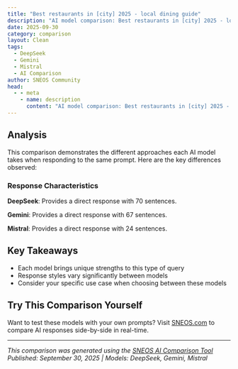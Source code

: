 ```yaml
---
title: "Best restaurants in [city] 2025 - local dining guide"
description: "AI model comparison: Best restaurants in [city] 2025 - local dining guide..."
date: 2025-09-30
category: comparison
layout: Clean
tags:
  - DeepSeek
  - Gemini
  - Mistral
  - AI Comparison
author: SNEOS Community
head:
  - - meta
    - name: description
      content: "AI model comparison: Best restaurants in [city] 2025 - local dining guide..."
---
```


<ChatComparison
  title="Best restaurants in [city] 2025 - local dining guide"
  prompt="Best restaurants in [city] 2025 - local dining guide"
  :responses='{"DeepSeek": "Of course! Finding the best restaurants is about more than just a list\u2014it\u0027s about finding the right spot for your specific craving, occasion, and budget.\n\nSince you haven\u0027t specified a city, I\u0027ve created a universal framework and template for a **2025 Local Dining Guide**. You can simply plug in your city\u0027s name, and I\u0027ll follow this structure to give you a truly local perspective.\n\n**First, let\u0027s set the scene for [City] in 2025:**\nThe dining scene continues to evolve, with a strong emphasis on **hyper-seasonal, locally sourced ingredients**, **bold global flavors**, and unique, immersive experiences. Sustainability and creative non-alcoholic pairings are now standard expectations for top-tier establishments.\n\n---\n\n### **The Ultimate [City] Dining Guide: 2025 Edition**\n\nThis isn\u0027t just a list of popular spots. This is a curated guide to where you should be eating right now, broken down by vibe and experience.\n\n#### **\uD83C\uDFC6 The Headliners: Top-Tier \u0026 Destination Dining**\n*These are the places worth planning your night\u2014or your trip\u2014around. They are culinary experiences that showcase the peak of [City]\u0027s food scene.*\n\n* **[Restaurant Name]:** (e.g., Modern [City] Cuisine) The current talk of the town. Expect a meticulously crafted tasting menu that tells a story of the region, with service and presentation that is pure theater. *Perfect for: A major celebration or a unforgettable splurge.*\n* **[Restaurant Name]:** (e.g., Innovative Asian Fusion) A chef-driven spot pushing boundaries with technique and flavor combinations you won\u0027t find anywhere else. The wine and cocktail program is equally visionary.\n* **[Restaurant Name]:** (e.g., Reimagined Classic) A historic institution that has been brilliantly refreshed for 2025, honoring its roots while feeling completely of-the-moment.\n\n#### **\uD83D\uDC8E The Gems: Hype-Worthy \u0026 Hard-to-Get Reservations**\n*These spots are beloved by locals and visiting foodies alike. They\u0027re often smaller, more intimate, and require some planning (or luck) to secure a table.*\n\n* **[Restaurant Name]:** (e.g., Intimate Omakase or Natural Wine Bar) A tiny, counter-service spot where the passion of the owners is palpable. The menu is short, market-driven, and incredibly focused.\n* **[Restaurant Name]:** (e.g., Next-Generation Tacos/Ethnic Cuisine) Don\u0027t let the casual vibe fool you\u2014this place is serving some of the most exciting and authentic food in the city. The lines are long for a reason.\n* **[Restaurant Name]:** (e.g., Cozy Pasta Bar) A no-reservations policy adds to the allure, but the vibrant atmosphere and perfectly executed, simple dishes are the real draw.\n\n#### **\u2728 The New Guard: Best Openings of 2024/2025**\n*The freshest faces on the block that are already making waves.*\n\n* **[Restaurant Name]:** (e.g., Plant-Forward Fine Dining) Challenging the very notion of vegetarian food with a stunning, flavor-packed tasting menu.\n* **[Restaurant Name]:** (e.g., Coastal [City Region] Cuisine) Focusing exclusively on seafood from the local coast, prepared over live fire.\n* **[Restaurant Name]:** (e.g., A Funky Food Hall Stall) A brilliant chef who left a fine-dining kitchen to open their dream project\u2014and it\u0027s even better.\n\n#### **\uD83D\uDE0B The Local\u0027s Rotation: Go-To Spots for Any Night**\n*These are the reliable, fantastic restaurants that aren\u0027t just for special occasions. They are the backbone of the city\u0027s dining culture.*\n\n* **For a Lively Dinner with Friends:** **[Restaurant Name]** - A bustling spot with shareable plates, great music, and a fantastic bar. The energy is always infectious.\n* **For a Cozy Date Night:** **[Restaurant Name]** - Dim lighting, excellent wine by the glass, and comforting, elegant food. It feels like a secret, even if it\u0027s not.\n* **For an Unbeatable Weekend Brunch:** **[Restaurant Name]** - They\u0027ve perfected the art of brunch. Think creative cocktails, stellar coffee, and dishes that go far beyond basic eggs Benedict.\n* **For a Quick, Incredible Meal:** **[Restaurant Name]** - The best neighborhood spot that consistently delivers quality, whether you\u0027re grabbing a sandwich, a bowl of noodles, or a perfect pizza.\n\n#### **\uD83C\uDF0D Flavor Voyages: Best by Cuisine**\n*When you have a specific craving.*\n\n* **Best Italian:** **[Restaurant Name]** - House-made pasta that will ruin all other pasta for you.\n* **Best Southeast Asian:** **[Restaurant Name]** - Vibrant, aromatic, and deeply flavorful dishes from a specific region (e.g., Isan Thai, Vietnamese from Hanoi).\n* **Best Middle Eastern:** **[Restaurant Name]** - Incredible mezze, grilled meats, and breads baked in a custom oven.\n* **Best \u0022New [City]\u0022 Cuisine:** **[Restaurant Name]** - A modern restaurant that uses local ingredients to interpret a global cuisine in a way that feels uniquely of this city.\n\n---\n\n### **The 2025 Local\u0027s Cheat Sheet**\n\n* **How to Get a Reservation:** For the hyped spots, book exactly 30 days (or whenever their system opens) in advance, set a calendar reminder. For walk-ins, try off-peak hours like 5:30 PM or 9:00 PM.\n* **What to Order:** **Trust the specials.** They are the chef\u0027s way of showcasing the very best ingredients available that day.\n* **Don\u0027t Sleep On:** The non-alcoholic beverage pairings. They have become incredibly sophisticated and are often a highlight of the meal.\n* **Neighborhood to Watch:** **[Name of Up-and-Coming Neighborhood]** is the new epicenter of culinary creativity, with several exciting new openings.\n\n---\n\n**To get your personalized guide, please tell me the [City] you have in mind!**\n\n*Example: \u0022Best restaurants in Lisbon 2025 - local dining guide\u0022 or \u0022Best restaurants in Chicago 2025 - local dining guide\u0022*\n\nOnce you provide the city, I will fill in this template with specific, relevant, and current restaurant recommendations tailored just for you.", "Gemini": "Okay, I can help you start planning for the best restaurants in [city] in 2025! Since I don\u0027t know what city you\u0027re interested in, I\u0027ll give you a framework for finding the best restaurants when the time comes and some general trends to watch for. Then, you can fill in the blank with your city and do the research using the techniques below.\n\n**Important Considerations for Predicting \u0022Best of 2025\u0022:**\n\n* **Timing:** Restaurant landscapes change *rapidly*. A restaurant that\u0027s hot in 2023 or 2024 might not be at the top of the list in 2025. The closer you get to 2025 (late 2024 and early 2025), the more accurate your predictions will be.\n* **Personal Taste:** \u0022Best\u0022 is subjective! Consider what kind of food you enjoy (fine dining, casual, specific cuisines), your budget, and your preferred atmosphere.\n* **Restaurant Longevity:** Restaurants open and close frequently. A brand-new restaurant in 2024 could be amazing, but it\u0027s a risk to assume it will still be thriving in 2025. Established restaurants with a consistent track record are generally safer bets.\n\n**General Restaurant Trends to Watch (Applicable to Most Cities):**\n\n* **Sustainability:** Restaurants are increasingly focused on sustainable sourcing, reducing waste, and minimizing their environmental impact. Look for restaurants that emphasize local ingredients, farm-to-table practices, and eco-friendly operations.\n* **Technology Integration:** Online ordering, delivery services, digital menus, and reservation systems will continue to evolve. Restaurants that leverage technology effectively will likely have a competitive edge.\n* **Experiential Dining:** Diners are looking for more than just a meal; they want an experience. This could include interactive dining, chef\u0027s tables, themed dinners, or unique ambiance.\n* **Plant-Based Cuisine:** The demand for vegetarian and vegan options is growing. Restaurants that offer creative and delicious plant-based dishes will attract a wider audience.\n* **Global Flavors:** Expect continued exploration of international cuisines, with chefs drawing inspiration from around the world. Fusion cuisine and regional specialties will likely be popular.\n* **Focus on Value:** With economic uncertainty, restaurants that offer a good value for money will likely thrive. This doesn\u0027t necessarily mean cheap eats, but rather a balance of quality, experience, and price.\n\n**How to Research the Best Restaurants in [City] Closer to 2025:**\n\n1. **Consult Local Food Critics and Publications:**\n * Search online for \u0022[City] best restaurants\u0022 or \u0022[City] food critics.\u0022\n * Look for articles, reviews, and rankings from reputable local newspapers, magazines, and websites.\n * Check out local blogs and food bloggers who specialize in restaurant reviews.\n\n2. **Explore Online Review Platforms:**\n * **Yelp:** Filter by rating, price, cuisine, and neighborhood. Read a variety of reviews to get a balanced perspective.\n * **Google Maps:** Check restaurant ratings and reviews directly on Google Maps.\n * **TripAdvisor:** Useful for travelers and can provide insights from a wider range of diners.\n * **OpenTable:** Focuses on restaurants that accept reservations and often includes diner reviews.\n * **Resy:** Similar to OpenTable, with a focus on curated dining experiences.\n\n3. **Check Award Listings and Recognitions:**\n * **Michelin Guide:** If [City] is covered by the Michelin Guide, check for starred restaurants and Bib Gourmand selections (good value).\n * **James Beard Awards:** Look for restaurants and chefs in [City] who have been nominated for or won James Beard Awards.\n * **Local \u0022Best Of\u0022 Awards:** Many cities have local publications or organizations that give out annual \u0022Best Of\u0022 awards for restaurants.\n\n4. **Use Social Media:**\n * **Instagram:** Search for #[City]food, #[City]restaurants, and #[RestaurantName]. Look for visually appealing food photos and positive comments.\n * **TikTok:** Similar to Instagram, TikTok can be a good source for discovering trendy restaurants and dishes.\n * **Facebook:** Check restaurant Facebook pages for updates, specials, and customer reviews.\n\n5. **Ask Locals:**\n * Talk to friends, family, and colleagues who live in [City].\n * Ask hotel concierges or staff at local businesses for recommendations.\n * Join local online forums or groups dedicated to food and dining.\n\n**When you replace \u0060[City]\u0060 above, consider these steps:**\n\n* **Be Specific:** If you\u0027re interested in a specific neighborhood within the city, include that in your search (e.g., \u0022Best restaurants in [Neighborhood], [City]\u0022).\n* **Use Keywords:** Refine your search with keywords like \u0022best [cuisine] in [City]\u0022 or \u0022best [atmosphere] restaurants in [City].\u0022\n* **Cross-Reference:** Don\u0027t rely on just one source. Compare information from multiple sources to get a more complete picture.\n\n**Example (Hypothetical):**\n\nLet\u0027s say you\u0027re interested in the best restaurants in **Austin, Texas** in 2025. You would:\n\n1. Search online for \u0022Austin best restaurants 2025\u0022\n2. Look for articles from the *Austin Chronicle*, *Texas Monthly*, and other local publications.\n3. Check Yelp, Google Maps, and TripAdvisor for Austin restaurants.\n4. See if any Austin restaurants or chefs have received James Beard Award nominations or recognition.\n5. Look for restaurants trending on Instagram and TikTok with hashtags like #AustinFood and #AustinRestaurants.\n6. Ask friends who live in Austin for their favorite restaurants.\n\nBy following these steps closer to 2025, you\u0027ll be well-equipped to create your own personalized list of the best restaurants in [City]! Good luck and happy dining!\n", "Mistral": "I\u0027m an AI and my knowledge cutoff is 2023, so I can\u0027t provide real-time or future information about the best restaurants in any city for the year 2025. However, I can give you some tips on how to find the best restaurants in a city for any given year:\n\n1. **Local Newspapers and Magazines**: Many local publications release annual lists of the best restaurants in the city. These lists are often curated by local food critics and can be a great source of information.\n\n2. **Food Blogs and Websites**: Websites like Eater, Thrillist, and local food blogs often publish up-to-date lists and reviews of the best restaurants in a city.\n\n3. **Review Sites**: Websites like Yelp, Google Reviews, and TripAdvisor offer a wealth of user-generated reviews and ratings. These can provide insights into customer experiences and help you make informed decisions.\n\n4. **Social Media**: Platforms like Instagram and Facebook can be great for discovering new restaurants. Many restaurants have active social media presences where they share updates, specials, and customer reviews.\n\n5. **Ask Locals**: Sometimes the best way to find great restaurants is to ask locals. They often have the inside scoop on the best places to eat that might not be well-known to tourists.\n\n6. **Michelin Guide and Other Awards**: If you\u0027re looking for fine dining, the Michelin Guide and other culinary awards can be a good indicator of quality.\n\nHere are some types of restaurants you might want to consider:\n\n- Fine Dining: For a special occasion or a high-end experience.\n- Casual Eateries: For a relaxed, everyday meal.\n- Ethnic Cuisines: To explore different cultures and flavors.\n- Cafes and Bistros: For a light meal or coffee.\n- Local Specialties: To try dishes that the city is famous for.\n\nWhen the time comes, you can use these tips to find the best restaurants in your city of choice for 2025. Enjoy your culinary adventures!"}' 
  published-date="22:46"
/>

## Analysis

This comparison demonstrates the different approaches each AI model takes when responding to the same prompt. Here are the key differences observed:

### Response Characteristics

**DeepSeek**: Provides a direct response with 70 sentences. 

**Gemini**: Provides a direct response with 67 sentences. 

**Mistral**: Provides a direct response with 24 sentences. 

## Key Takeaways

- Each model brings unique strengths to this type of query
- Response styles vary significantly between models
- Consider your specific use case when choosing between these models

## Try This Comparison Yourself

Want to test these models with your own prompts? Visit [SNEOS.com](https://sneos.com) to compare AI responses side-by-side in real-time.

---

*This comparison was generated using the [SNEOS AI Comparison Tool](https://sneos.com)*
*Published: September 30, 2025 | Models: DeepSeek, Gemini, Mistral*
